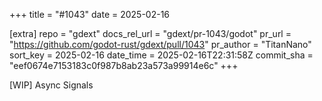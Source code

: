 +++
title = "#1043"
date = 2025-02-16

[extra]
repo = "gdext"
docs_rel_url = "gdext/pr-1043/godot"
pr_url = "https://github.com/godot-rust/gdext/pull/1043"
pr_author = "TitanNano"
sort_key = 2025-02-16
date_time = 2025-02-16T22:31:58Z
commit_sha = "eef0674e7153183c0f987b8ab23a573a99914e6c"
+++

[WIP] Async Signals
